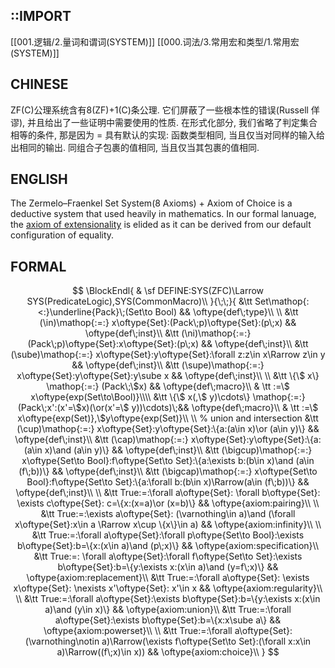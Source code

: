 ## ::IMPORT
[[001.逻辑/2.量词和谓词(SYSTEM)]]
[[000.词法/3.常用宏和类型/1.常用宏(SYSTEM)]]

## CHINESE
ZF(C)公理系统含有8(ZF)+1(C)条公理. 它们屏蔽了一些根本性的错误(Russell 佯谬), 并且给出了一些证明中需要使用的性质. 
在形式化部分, 我们省略了判定集合相等的条件, 那是因为 $=$ 具有默认的实现: 函数类型相同, 当且仅当对同样的输入给出相同的输出. 同组合子包裹的值相同, 当且仅当其包裹的值相同. 

## ENGLISH
The Zermelo–Fraenkel Set System(8 Axioms) + Axiom of Choice is a deductive system that used heavily in mathematics. In our formal lanuage, the [axiom of extensionality](https://en.wikipedia.org/wiki/Zermelo%E2%80%93Fraenkel_set_theory) is elided as it can be derived from our default configuration of equality. 

## FORMAL
$$
\BlockEndl{
    & \sf DEFINE:SYS(ZFC)\Larrow SYS(PredicateLogic),SYS(CommonMacro)\\
}{\;\;}{
    &\tt Set\mathop{:<:}\underline{Pack}\;(Set\to Bool) && \oftype{def\;type}\\
    \\
    &\tt (\in)\mathop{:=:} x\oftype{Set}:(Pack\;p)\oftype{Set}:(p\;x) 
        && \oftype{def\;inst}\\
    &\tt (\ni)\mathop{:=:} (Pack\;p)\oftype{Set}:x\oftype{Set}:(p\;x) 
        && \oftype{def\;inst}\\
    &\tt (\sube)\mathop{:=:} x\oftype{Set}:y\oftype{Set}:\forall z:z\in x\Rarrow z\in y
        && \oftype{def\;inst}\\
    &\tt (\supe)\mathop{:=:} x\oftype{Set}:y\oftype{Set}:y\sube x
        && \oftype{def\;inst}\\
    \\
    &\tt \{\$ x\} \mathop{:=:}
        (Pack\;\$x)
        && \oftype{def\;macro}\\
    & \tt :=\$ x\oftype{exp(Set\to\Bool)}\\\\
    &\tt \{\$ x(,\$ y)\cdots\} \mathop{:=:}
        (Pack\;x':(x'=\$x)(\or(x'=\$ y))\cdots)\;&& \oftype{def\;macro}\\ 
    & \tt :=\$ x\oftype{exp(Set)},\$y\oftype{exp(Set)}\\
    \\
    % union and intersection
    &\tt (\cup)\mathop{:=:} x\oftype{Set}:y\oftype{Set}:\{a:(a\in x)\or (a\in y)\}
        && \oftype{def\;inst}\\
    &\tt (\cap)\mathop{:=:} x\oftype{Set}:y\oftype{Set}:\{a:(a\in x)\and (a\in y)\}
        && \oftype{def\;inst}\\
    &\tt (\bigcup)\mathop{:=:} x\oftype{Set\to Bool}:f\oftype{Set\to Set}:\{a:\exists b:(b\in x)\and (a\in (f\;b))\}
        && \oftype{def\;inst}\\
    &\tt (\bigcap)\mathop{:=:} x\oftype{Set\to Bool}:f\oftype{Set\to Set}:\{a:\forall b:(b\in x)\Rarrow(a\in (f\;b))\}
        && \oftype{def\;inst}\\
    \\
    &\tt True:=:\forall a\oftype{Set}:
         \forall b\oftype{Set}:
         \exists c\oftype{Set}: c=\{x:(x=a)\or (x=b)\}
        && \oftype{axiom:pairing}\\
    \\
    &\tt True:=:\exists a\oftype{Set}:
        (\varnothing\in a)\and (\forall x\oftype{Set}:x\in a \Rarrow x\cup \{x\}\in a)
        && \oftype{axiom:infinity}\\
    \\
    &\tt True:=:\forall a\oftype{Set}:\forall p\oftype{Set\to Bool}:\exists b\oftype{Set}:b=\{x:(x\in a)\and (p\;x)\}
        && \oftype{axiom:specification}\\
    &\tt True:=:
        \forall a\oftype{Set}:\forall f\oftype{Set\to Set}:\exists b\oftype{Set}:b=\{y:\exists x:(x\in a)\and (y=f\;x)\}
        && \oftype{axiom:replacement}\\
    &\tt True:=:\forall a\oftype{Set}:
        \exists x\oftype{Set}:
        \nexists x'\oftype{Set}: x'\in x
        && \oftype{axiom:regularity}\\
    \\
    &\tt True:=:\forall a\oftype{Set}:\exists b\oftype{Set}:b=\{y:\exists x:(x\in a)\and (y\in x)\}
        && \oftype{axiom:union}\\
    &\tt True:=:\forall a\oftype{Set}:\exists b\oftype{Set}:b=\{x:x\sube a\}
        && \oftype{axiom:powerset}\\
    \\
    &\tt True:=:\forall a\oftype{Set}:
        (\varnothing\notin a)\Rarrow(\exists f\oftype{Set\to Set}:(\forall x:x\in a)\Rarrow((f\;x)\in x))
        && \oftype{axiom:choice}\\
}
$$
